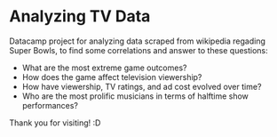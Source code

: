 # Analyzing TV Data

Datacamp project for analyzing data scraped from wikipedia regading Super Bowls, to find some correlations and answer to these questions:

- What are the most extreme game outcomes?
- How does the game affect television viewership?
- How have viewership, TV ratings, and ad cost evolved over time?
- Who are the most prolific musicians in terms of halftime show performances?

Thank you for visiting! :D